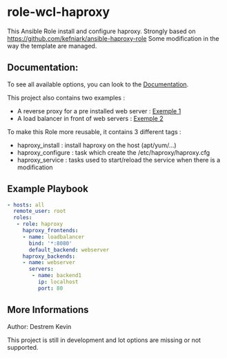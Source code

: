 role-wcl-haproxy
================

This Ansible Role install and configure haproxy. Strongly based on https://github.com/kefniark/ansible-haproxy-role
Some modification in the way the template are managed.

Documentation:
-------------------------

To see all available options, you can look to the [Documentation](https://github.com/kefniark/ansible-haproxy-role/blob/master/docs/main.yml).

This project also contains two examples :
 - A reverse proxy for a pre installed web server : [Exemple 1](https://github.com/kefniark/ansible-haproxy-role/blob/master/docs/exemple-simple-server.yml)
 - A load balancer in front of web servers : [Exemple 2](https://github.com/kefniark/ansible-haproxy-role/blob/master/docs/exemple-loadbalancer.yml)

To make this Role more reusable, it contains 3 different tags :
 - haproxy_install : install haproxy on the host (apt/yum/...)
 - haproxy_configure : task which create the /etc/haproxy/haproxy.cfg
 - haproxy_service : tasks used to start/reload the service when there is a modification

Example Playbook
-------------------------

```yaml
- hosts: all
  remote_user: root
  roles:
   - role: haproxy
     haproxy_frontends:
     - name: loadbalancer
       bind: '*:8080'
       default_backend: webserver
     haproxy_backends:
     - name: webserver
       servers:
        - name: backend1
          ip: localhost
          port: 80
```

More Informations
-------------------------

Author: Destrem Kevin

This project is still in development and lot options are missing or not supported.
